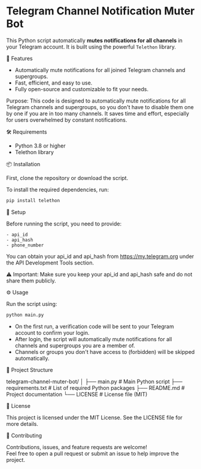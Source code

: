 # Telegram Channel Notification Muter Bot

This Python script automatically **mutes notifications for all channels** in your Telegram account. It is built using the powerful `Telethon` library.

🚀 Features

- Automatically mute notifications for all joined Telegram channels and supergroups.
- Fast, efficient, and easy to use.
- Fully open-source and customizable to fit your needs.

Purpose: This code is designed to automatically mute notifications for all Telegram channels and supergroups, so you don't have to disable them one by one if you are in too many channels. It saves time and effort, especially for users overwhelmed by constant notifications.

🛠 Requirements

- Python 3.8 or higher
- Telethon library

📦 Installation

First, clone the repository or download the script.

To install the required dependencies, run:
```bash
pip install telethon
```
🔑 Setup

Before running the script, you need to provide:
```
- api_id
- api_hash
- phone_number
```
You can obtain your api_id and api_hash from https://my.telegram.org under the API Development Tools section.

⚠️ Important: Make sure you keep your api_id and api_hash safe and do not share them publicly.

⚙️ Usage

Run the script using:
```bash
python main.py
```
- On the first run, a verification code will be sent to your Telegram account to confirm your login.
- After login, the script will automatically mute notifications for all channels and supergroups you are a member of.
- Channels or groups you don't have access to (forbidden) will be skipped automatically.

📂 Project Structure

telegram-channel-muter-bot/
│
├── main.py                # Main Python script
├── requirements.txt       # List of required Python packages
├── README.md              # Project documentation
└── LICENSE                # License file (MIT)

📜 License

This project is licensed under the MIT License. See the LICENSE file for more details.

💬 Contributing

Contributions, issues, and feature requests are welcome!  
Feel free to open a pull request or submit an issue to help improve the project.
